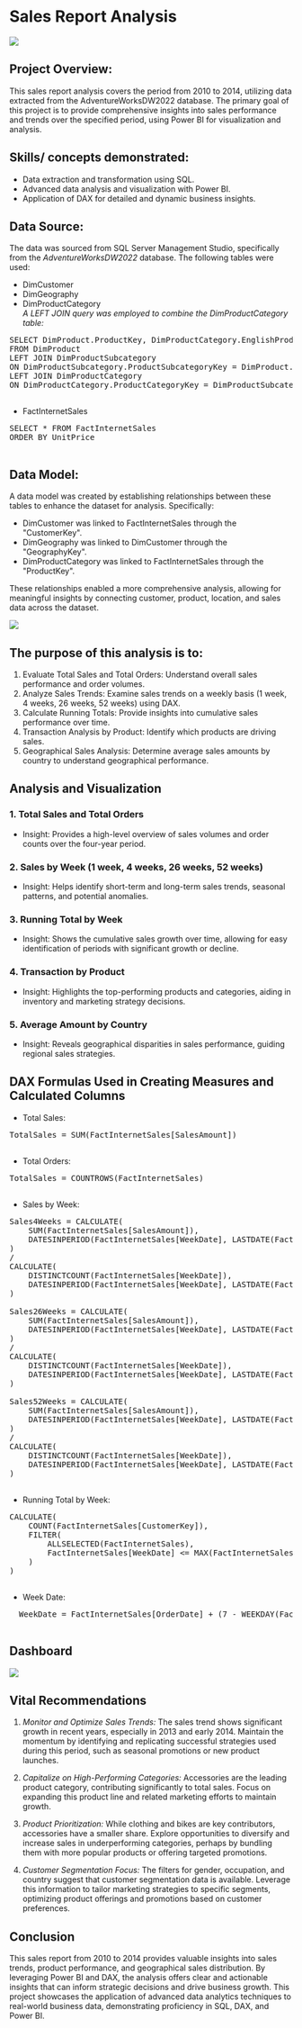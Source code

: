 # Sales Report Analysis

![](intro.JPG)

## Project Overview:
This sales report analysis covers the period from 2010 to 2014, utilizing data extracted from the AdventureWorksDW2022 database. The primary goal of this project is to provide comprehensive insights into sales performance and trends over the specified period, using Power BI for visualization and analysis.

## Skills/ concepts demonstrated:
- Data extraction and transformation using SQL.
- Advanced data analysis and visualization with Power BI.
- Application of DAX for detailed and dynamic business insights.

## Data Source:
The data was sourced from SQL Server Management Studio, specifically from the _AdventureWorksDW2022_ database. The following tables were used:
- DimCustomer
- DimGeography
- DimProductCategory<br>
*A LEFT JOIN query was employed to combine the DimProductCategory table:*

<pre>
SELECT DimProduct.ProductKey, DimProductCategory.EnglishProductCategoryName
FROM DimProduct
LEFT JOIN DimProductSubcategory
ON DimProductSubcategory.ProductSubcategoryKey = DimProduct.ProductSubcategoryKey
LEFT JOIN DimProductCategory
ON DimProductCategory.ProductCategoryKey = DimProductSubcategory.ProductCategoryKey;
  </pre>

- FactInternetSales

<pre>
SELECT * FROM FactInternetSales
ORDER BY UnitPrice
  </pre>

## Data Model:
A data model was created by establishing relationships between these tables to enhance the dataset for analysis. Specifically:

- DimCustomer was linked to FactInternetSales through the "CustomerKey".
- DimGeography was linked to DimCustomer through the "GeographyKey".
- DimProductCategory was linked to FactInternetSales through the "ProductKey".<br>

These relationships enabled a more comprehensive analysis, allowing for meaningful insights by connecting customer, product, location, and sales data across the dataset.

![](model.JPG)

## The purpose of this analysis is to:
1. Evaluate Total Sales and Total Orders: Understand overall sales performance and order volumes.
2. Analyze Sales Trends: Examine sales trends on a weekly basis (1 week, 4 weeks, 26 weeks, 52 weeks) using DAX.
3. Calculate Running Totals: Provide insights into cumulative sales performance over time.
4. Transaction Analysis by Product: Identify which products are driving sales.
5. Geographical Sales Analysis: Determine average sales amounts by country to understand geographical performance.

## Analysis and Visualization
### 1. Total Sales and Total Orders
- Insight: Provides a high-level overview of sales volumes and order counts over the four-year period.
  
### 2. Sales by Week (1 week, 4 weeks, 26 weeks, 52 weeks)
- Insight: Helps identify short-term and long-term sales trends, seasonal patterns, and potential anomalies.

### 3. Running Total by Week
- Insight: Shows the cumulative sales growth over time, allowing for easy identification of periods with significant growth or decline.

### 4. Transaction by Product
- Insight: Highlights the top-performing products and categories, aiding in inventory and marketing strategy decisions.

### 5. Average Amount by Country
- Insight: Reveals geographical disparities in sales performance, guiding regional sales strategies.

## DAX Formulas Used in Creating Measures and Calculated Columns
- Total Sales:
<pre>
TotalSales = SUM(FactInternetSales[SalesAmount])
  </pre>

- Total Orders:
<pre>
TotalSales = COUNTROWS(FactInternetSales)
  </pre>

- Sales by Week:
<pre>
Sales4Weeks = CALCULATE(
    SUM(FactInternetSales[SalesAmount]),
    DATESINPERIOD(FactInternetSales[WeekDate], LASTDATE(FactInternetSales[WeekDate]), -28, DAY)
)
/
CALCULATE(
    DISTINCTCOUNT(FactInternetSales[WeekDate]),
    DATESINPERIOD(FactInternetSales[WeekDate], LASTDATE(FactInternetSales[WeekDate]), -28, DAY)
)
  
Sales26Weeks = CALCULATE(
    SUM(FactInternetSales[SalesAmount]),
    DATESINPERIOD(FactInternetSales[WeekDate], LASTDATE(FactInternetSales[WeekDate]), -182, DAY)
)
/
CALCULATE(
    DISTINCTCOUNT(FactInternetSales[WeekDate]),
    DATESINPERIOD(FactInternetSales[WeekDate], LASTDATE(FactInternetSales[WeekDate]), -182, DAY)
)
  
Sales52Weeks = CALCULATE(
    SUM(FactInternetSales[SalesAmount]),
    DATESINPERIOD(FactInternetSales[WeekDate], LASTDATE(FactInternetSales[WeekDate]), -365, DAY)
)
/
CALCULATE(
    DISTINCTCOUNT(FactInternetSales[WeekDate]),
    DATESINPERIOD(FactInternetSales[WeekDate], LASTDATE(FactInternetSales[WeekDate]), -365, DAY)
)
  </pre>

- Running Total by Week:
<pre>
CALCULATE(
    COUNT(FactInternetSales[CustomerKey]), 
    FILTER(
        ALLSELECTED(FactInternetSales),
        FactInternetSales[WeekDate] <= MAX(FactInternetSales[WeekDate])
    )
)
  </pre>

 - Week Date:
<pre>
  WeekDate = FactInternetSales[OrderDate] + (7 - WEEKDAY(FactInternetSales[OrderDate]))
  </pre>

## Dashboard

![](dashboard.JPG)

## Vital Recommendations
1. *Monitor and Optimize Sales Trends:* The sales trend shows significant growth in recent years, especially in 2013 and early 2014. Maintain the momentum by identifying and replicating successful strategies used during this period, such as seasonal promotions or new product launches.
 
2. *Capitalize on High-Performing Categories:* Accessories are the leading product category, contributing significantly to total sales. Focus on expanding this product line and related marketing efforts to maintain growth.
 
3. *Product Prioritization:* While clothing and bikes are key contributors, accessories have a smaller share. Explore opportunities to diversify and increase sales in underperforming categories, perhaps by bundling them with more popular products or offering targeted promotions.

4. *Customer Segmentation Focus:* The filters for gender, occupation, and country suggest that customer segmentation data is available. Leverage this information to tailor marketing strategies to specific segments, optimizing product offerings and promotions based on customer preferences.

## Conclusion
This sales report from 2010 to 2014 provides valuable insights into sales trends, product performance, and geographical sales distribution. By leveraging Power BI and DAX, the analysis offers clear and actionable insights that can inform strategic decisions and drive business growth. This project showcases the application of advanced data analytics techniques to real-world business data, demonstrating proficiency in SQL, DAX, and Power BI.



